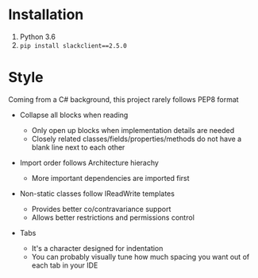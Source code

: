 # Installation
1. Python 3.6
2. `pip install slackclient==2.5.0`

# Style
Coming from a C# background, this project rarely follows PEP8 format

- Collapse all blocks when reading
  - Only open up blocks when implementation details are needed
  - Closely related classes/fields/properties/methods do not have a blank line next to each other

- Import order follows Architecture hierachy
  - More important dependencies are imported first

- Non-static classes follow IReadWrite templates
  - Provides better co/contravariance support
  - Allows better restrictions and permissions control

- Tabs
  - It's a character designed for indentation
  - You can probably visually tune how much spacing you want out of each tab in your IDE
